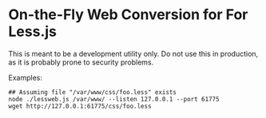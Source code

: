 On-the-Fly Web Conversion for For Less.js
=========================================

This is meant to be a development utility only. Do not use this
in production, as it is probably prone to security problems.

Examples:

    ## Assuming file "/var/www/css/foo.less" exists
    node ./lessweb.js /var/www/ --listen 127.0.0.1 --port 61775
    wget http://127.0.0.1:61775/css/foo.less

